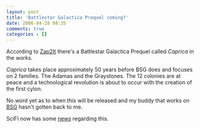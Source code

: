 ```yaml
---
layout: post
title: 'Battlestar Galactica Prequel coming?'
date: 2006-04-28 08:35
comments: true
categories : []
---  
```


According to <a href="http://www.zap2it.com/tv/news/zap-scifi-galacticaprequel,0,6083698.story?coll=zap-news-headlines">Zap2It</a> there's a Battlestar Galactica Prequel called <em>Caprica</em> in the works.

<em>Caprica</em> takes place approximately 50 years before BSG does and focuses on 2 families. The Adamas and the Graystones. The 12 colonies are at peace and a technological revolution is about to occur with the creation of the first cylon.

No word yet as to when this will be released and my buddy that works on <a href="http://www.scifi.com/battlestar/">BSG</a> hasn't gotten back to me.

SciFI now has some <a href="http://www.scifi.com/scifiwire/index.php?category=2&id=35773">news</a> regarding this.

